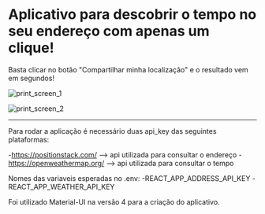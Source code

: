 # Aplicativo para descobrir o tempo no seu endereço com apenas um clique!

Basta clicar no botão "Compartilhar minha localização" e o resultado vem em segundos!

![print_screen_1](https://user-images.githubusercontent.com/38012894/143263145-ed2cc73f-b6c2-4cb0-9e94-0534634d531d.png)

![print_screen_2](https://user-images.githubusercontent.com/38012894/143263148-13cb49b2-14e0-43af-8185-21673f04db5f.png)


---

Para rodar a aplicação é necessário duas api_key das seguintes plataformas:

-https://positionstack.com/ --> api utilizada para consultar o endereço 
-https://openweathermap.org/ --> api utilizada para consultar o tempo

Nomes das variaveis esperadas no .env:
-REACT_APP_ADDRESS_API_KEY
-REACT_APP_WEATHER_API_KEY

Foi utilizado Material-UI na versão 4 para a criação do aplicativo.


